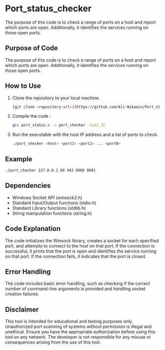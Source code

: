 # Port_status_checker
The purpose of this code is to check a range of ports on a host and report which ports are open. Additionally, it identifies the services running on those open ports.

## Purpose of Code
The purpose of this code is to check a range of ports on a host and report which ports are open. Additionally, it identifies the services running on those open ports.

## How to Use
1. Clone the repository to your local machine.
   ```bash
   [git clone <repository-url>](https://github.com/Ali-Nikaein/Port_status_checker.git)
   ```
2. Compile the code :
   ```bash
   gcc port_status.c -o port_checker -lws2_32
   ```
3. Run the executable with the host IP address and a list of ports to check.
   ```bash
   ./port_checker <host> <port1> <port2> ... <portN>
   ```

## Example
```bash
./port_checker 127.0.0.1 80 443 8080 8081
```

## Dependencies
- Windows Socket API (winsock2.h)
- Standard Input/Output functions (stdio.h)
- Standard Library functions (stdlib.h)
- String manipulation functions (string.h)

## Code Explanation
The code initializes the Winsock library, creates a socket for each specified port, and attempts to connect to the host on that port. If the connection is successful, it prints that the port is open and identifies the service running on that port. If the connection fails, it indicates that the port is closed.

## Error Handling
The code includes basic error handling, such as checking if the correct number of command-line arguments is provided and handling socket creation failures.

## Disclaimer
This tool is intended for educational and testing purposes only. Unauthorized port scanning of systems without permission is illegal and unethical. Ensure you have the appropriate authorization before using this tool on any network. The developer is not responsible for any misuse or consequences arising from the use of this tool.
